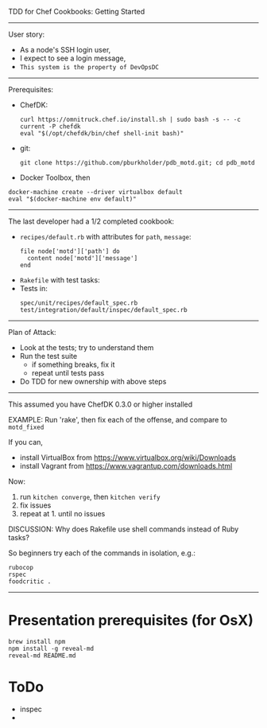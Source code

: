 
TDD for Chef Cookbooks: Getting Started

---

User story:

- As a node's SSH login user,
- I expect to see a login message,
- `This system is the property of DevOpsDC`

---

Prerequisites:
- ChefDK:
  ```
  curl https://omnitruck.chef.io/install.sh | sudo bash -s -- -c current -P chefdk
  eval "$(/opt/chefdk/bin/chef shell-init bash)"
  ```
- git:
  ```
  git clone https://github.com/pburkholder/pdb_motd.git; cd pdb_motd
  ```
- Docker Toolbox, then
 ```
 docker-machine create --driver virtualbox default
 eval "$(docker-machine env default)"
 ```

---

The last developer had a 1/2 completed cookbook:
* `recipes/default.rb` with attributes for `path`, `message`:
   ```
   file node['motd']['path'] do
     content node['motd']['message']
   end
   ```
* `Rakefile` with test tasks:
* Tests in:
   ```
   spec/unit/recipes/default_spec.rb
   test/integration/default/inspec/default_spec.rb
   ```

---

Plan of Attack:

* Look at the tests; try to understand them
* Run the test suite
  * if something breaks, fix it
  * repeat until tests pass
* Do TDD for new ownership with above steps

---




This assumed you have ChefDK 0.3.0 or higher installed

EXAMPLE: Run 'rake', then fix each of the offense, and compare to `motd_fixed`

If you can,
* install VirtualBox from https://www.virtualbox.org/wiki/Downloads
* install Vagrant from https://www.vagrantup.com/downloads.html

Now:
1. run `kitchen converge`, then `kitchen verify`
2. fix issues
3. repeat at 1. until no issues


DISCUSSION: Why does Rakefile use shell commands instead of Ruby tasks?

So beginners try each of the commands in isolation, e.g.:

```shell
rubocop
rspec
foodcritic .
```


---

# Presentation prerequisites (for OsX)

```
brew install npm
npm install -g reveal-md
reveal-md README.md
```

# ToDo

- inspec
- 
